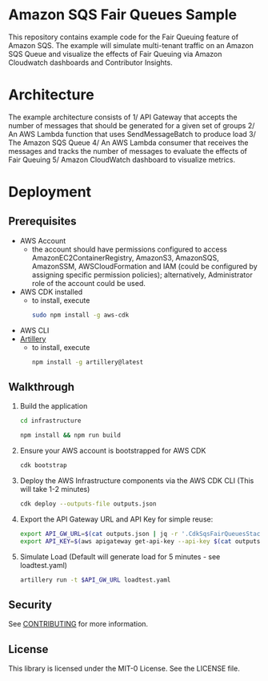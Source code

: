 # Amazon SQS Fair Queues Sample

This repository contains example code for the Fair Queuing feature of Amazon SQS. The example will simulate multi-tenant traffic on an Amazon SQS Queue and visualize the effects of Fair Queuing via Amazon Cloudwatch dashboards and Contributor Insights.

# Architecture

The example architecture consists of 1/ API Gateway that accepts the number of messages that should be generated for a given set of groups 2/ An AWS Lambda function that uses SendMessageBatch to produce load 3/ The Amazon SQS Queue 4/ An AWS Lambda consumer that receives the messages and tracks the number of messages to evaluate the effects of Fair Queuing 5/ Amazon CloudWatch dashboard to visualize metrics.

# Deployment 

## Prerequisites

- AWS Account
  - the account should have permissions configured to access AmazonEC2ContainerRegistry, AmazonS3, AmazonSQS, AmazonSSM, AWSCloudFormation and IAM (could be configured by assigning specific permission policies); alternatively, Administrator role of the account could be used.
- AWS CDK installed 
  - to install, execute
    ```bash
    sudo npm install -g aws-cdk
    ```
- AWS CLI
- [Artillery](https://www.artillery.io/)
  - to install, execute
    ```bash
    npm install -g artillery@latest
    ```

## Walkthrough
1. Build the application
   ```bash
   cd infrastructure
   ```

   ```bash
   npm install && npm run build
   ```
2. Ensure your AWS account is bootstrapped for AWS CDK

    ```bash
    cdk bootstrap
    ```
3. Deploy the AWS Infrastructure components via the AWS CDK CLI (This will take 1-2 minutes)
    
    ```bash
    cdk deploy --outputs-file outputs.json
    ```

4. Export the API Gateway URL and API Key for simple reuse:
    ```bash
    export API_GW_URL=$(cat outputs.json | jq -r '.CdkSqsFairQueuesStack.ProducerApiEndpoint')
    export API_KEY=$(aws apigateway get-api-key --api-key $(cat outputs.json | jq -r '.CdkSqsFairQueuesStack.ApiKeyValue') --include-value | jq -r '.value')
    ```
5. Simulate Load (Default will generate load for 5 minutes - see loadtest.yaml)

    ```bash
    artillery run -t $API_GW_URL loadtest.yaml 
    ```

## Security

See [CONTRIBUTING](CONTRIBUTING.md#security-issue-notifications) for more information.

## License

This library is licensed under the MIT-0 License. See the LICENSE file.

